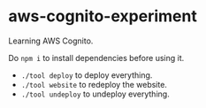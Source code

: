 # aws-cognito-experiment

Learning AWS Cognito.

Do `npm i` to install dependencies before using it.

* `./tool deploy` to deploy everything.
* `./tool website` to redeploy the website.
* `./tool undeploy` to undeploy everything.
